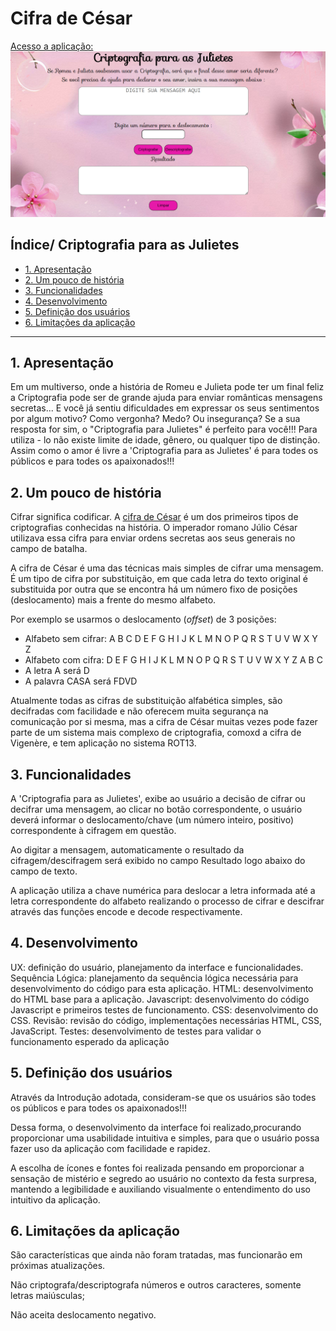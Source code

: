 # Cifra de César

[Acesso a aplicação:](https://katia-mendes.github.io/SAP009-cipher/)
![Screen Aplicação](src/img/imgJu.png)
## Índice/ Criptografia para as Julietes

* [1. Apresentação](#1-Apresentação)
* [2. Um pouco de história](#2-UmPoucoDeHistória)
* [3. Funcionalidades](#3-Funcionalidades)
* [4. Desenvolvimento](#5-Desenvolvimento)
* [5. Definição dos usuários](#5-DefiniçãoDosUsuários)
* [6. Limitações da aplicação](#6-LimitaçõesDaAplicação)
***


## 1. Apresentação

Em um multiverso, onde a história de Romeu e Julieta pode ter um final feliz a Criptografia pode ser de grande ajuda para enviar românticas mensagens secretas...
E você já sentiu dificuldades em expressar os seus sentimentos por algum motivo? Como vergonha? Medo? Ou insegurança?
Se a sua resposta for sim, o "Criptografia para Julietes" é perfeito para você!!!
Para utiliza - lo não existe limite de idade, gênero, ou qualquer tipo de distinção. Assim como o amor é livre a 'Criptografia para as Julietes' é para todes os públicos e para todes os apaixonados!!!


## 2. Um pouco de história

Cifrar significa codificar. A [cifra de César](https://pt.wikipedia.org/wiki/Cifra_de_C%C3%A9sar)
é um dos primeiros tipos de criptografias conhecidas na história.
O imperador romano Júlio César utilizava essa cifra para enviar
ordens secretas aos seus generais no campo de batalha.

A cifra de César é uma das técnicas mais simples de cifrar uma mensagem. É um
tipo de cifra por substituição, em que cada letra do texto original é
substituida por outra que se encontra há um número fixo de posições
(deslocamento) mais a frente do mesmo alfabeto.

Por exemplo se usarmos o deslocamento (_offset_) de 3 posições:

* Alfabeto sem cifrar: A B C D E F G H I J K L M N O P Q R S T U V W X Y Z
* Alfabeto com cifra:  D E F G H I J K L M N O P Q R S T U V W X Y Z A B C
* A letra A será D
* A palavra CASA será FDVD

Atualmente todas as cifras de substituição alfabética simples, são decifradas
com facilidade e não oferecem muita segurança na comunicação por si mesma,
mas a cifra de César muitas vezes pode fazer parte de um sistema
mais complexo de criptografia, comoxd
a cifra de Vigenère, e tem aplicação no sistema ROT13.


## 3. Funcionalidades 

A 'Criptografia para as Julietes', exibe ao usuário a decisão de cifrar ou decifrar uma mensagem, ao clicar no botão correspondente, o usuário deverá informar o deslocamento/chave (um número inteiro, positivo) correspondente à cifragem em questão.

Ao digitar a mensagem, automaticamente o resultado da cifragem/descifragem será exibido no campo Resultado logo abaixo do campo de texto.

A aplicação utiliza a chave numérica para deslocar a letra informada até a letra correspondente do alfabeto realizando o processo de cifrar e descifrar através das funções encode e decode respectivamente.


## 4. Desenvolvimento

UX: definição do usuário, planejamento da interface e funcionalidades.
Sequência Lógica: planejamento da sequência lógica necessária para desenvolvimento do código para esta aplicação.
HTML: desenvolvimento do HTML base para a aplicação.
Javascript: desenvolvimento do código Javascript e primeiros testes de funcionamento.
CSS: desenvolvimento do CSS.
Revisão: revisão do código, implementações necessárias HTML, CSS, JavaScript.
Testes: desenvolvimento de testes para validar o funcionamento esperado da aplicação


## 5. Definição dos usuários

Através da Introdução adotada, consideram-se que os usuários são todes os públicos e para todes os apaixonados!!!  

Dessa forma, o desenvolvimento da interface foi realizado,procurando proporcionar uma usabilidade intuitiva e simples, para que o usuário possa fazer uso da aplicação com facilidade e rapidez.

A escolha de ícones e fontes foi realizada pensando em proporcionar a sensação de mistério e segredo ao usuário no contexto da festa surpresa, mantendo a legibilidade e auxiliando visualmente o entendimento do uso intuitivo da aplicação.

 
## 6. Limitações da aplicação

São características que ainda não foram tratadas, mas funcionarão em próximas atualizações.

Não criptografa/descriptografa números e outros caracteres, somente letras maiúsculas;

Não aceita deslocamento negativo.

